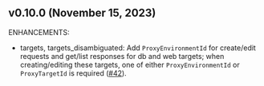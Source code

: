 ## v0.10.0 (November 15, 2023)

ENHANCEMENTS:


* targets, targets_disambiguated: Add `ProxyEnvironmentId` for create/edit requests and get/list responses for db and web targets; when creating/editing these targets, one of either `ProxyEnvironmentId` or `ProxyTargetId` is required ([#42](https://github.com/bastionzero/bastionzero-sdk-go/issues/42)).


